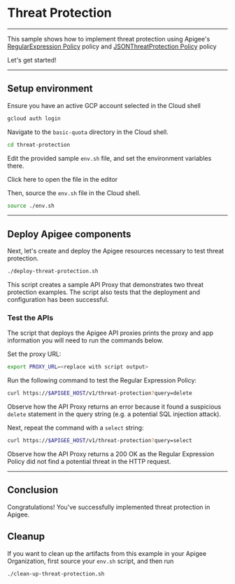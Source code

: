 # Threat Protection

---
This sample shows how to implement threat protection using Apigee's [RegularExpression Policy](https://cloud.google.com/apigee/docs/api-platform/reference/policies/regular-expression-protection) policy and [JSONThreatProtection Policy](https://cloud.google.com/apigee/docs/api-platform/reference/policies/json-threat-protection-policy) policy

Let's get started!

---

## Setup environment

Ensure you have an active GCP account selected in the Cloud shell

```sh
gcloud auth login
```

Navigate to the `basic-quota` directory in the Cloud shell.

```sh
cd threat-protection
```

Edit the provided sample `env.sh` file, and set the environment variables there.

Click <walkthrough-editor-open-file filePath="threat-protection/env.sh">here</walkthrough-editor-open-file> to open the file in the editor

Then, source the `env.sh` file in the Cloud shell.

```sh
source ./env.sh
```

---

## Deploy Apigee components

Next, let's create and deploy the Apigee resources necessary to test threat protection.

```sh
./deploy-threat-protection.sh
```

This script creates a sample API Proxy that demonstrates two threat protection examples. The script also tests that the deployment and configuration has been successful.

### Test the APIs

The script that deploys the Apigee API proxies prints the proxy and app information you will need to run the commands below.

Set the proxy URL:

```sh
export PROXY_URL=<replace with script output>
```

Run the following command to test the Regular Expression Policy:

```sh
curl https://$APIGEE_HOST/v1/threat-protection?query=delete
```

Observe how the API Proxy returns an error because it found a suspicious `delete` statement in the query string (e.g. a potential SQL injection attack).

Next, repeat the command with a `select` string:

```sh
curl https://$APIGEE_HOST/v1/threat-protection?query=select
```

Observe how the API Proxy returns a 200 OK as the Regular Expression Policy did not find a potential threat in the HTTP request.

---

## Conclusion

<walkthrough-conclusion-trophy></walkthrough-conclusion-trophy>

Congratulations! You've successfully implemented threat protection in Apigee.

<walkthrough-inline-feedback></walkthrough-inline-feedback>

## Cleanup

If you want to clean up the artifacts from this example in your Apigee Organization, first source your `env.sh` script, and then run

```bash
./clean-up-threat-protection.sh
```
